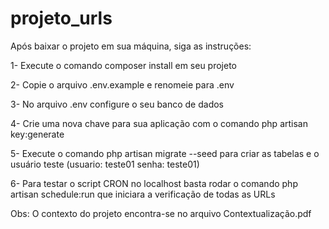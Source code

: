 # projeto_urls
 
Após baixar o projeto em sua máquina, siga as instruções:

1- Execute o comando composer install em seu projeto

2- Copie o arquivo .env.example e renomeie para .env

3- No arquivo .env configure o seu banco de dados

4- Crie uma nova chave para sua aplicação com o comando php artisan key:generate

5- Execute o comando php artisan migrate --seed para criar as tabelas e o usuário teste (usuario: teste01 senha: teste01)

6- Para testar o script CRON no localhost basta rodar o comando php artisan schedule:run que iniciara a verificação de todas as URLs

Obs: O contexto do projeto encontra-se no arquivo Contextualização.pdf
